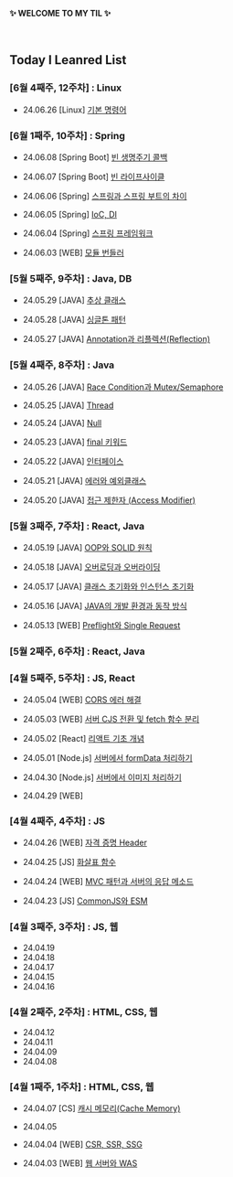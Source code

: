 **✨ WELCOME TO MY TIL ✨**

<br/>

## Today I Leanred List

### [6월 4째주, 12주차] : Linux

-   24.06.26 [Linux] [기본 명령어](https://github.com/yoouung/TIL-KCS/blob/main/5.%20May/2024-06-06.md)

### [6월 1째주, 10주차] : Spring

-   24.06.08 [Spring Boot] [빈 생명주기 콜백](https://github.com/yoouung/TIL-KCS/blob/main/5.%20May/2024-06-08.md)

-   24.06.07 [Spring Boot] [빈 라이프사이클](https://github.com/yoouung/TIL-KCS/blob/main/5.%20May/2024-06-07.md)

-   24.06.06 [Spring] [스프링과 스프링 부트의 차이](https://github.com/yoouung/TIL-KCS/blob/main/5.%20May/2024-06-06.md)

-   24.06.05 [Spring] [IoC, DI](https://github.com/yoouung/TIL-KCS/blob/main/5.%20May/2024-06-05.md)

-   24.06.04 [Spring] [스프링 프레임워크](https://github.com/yoouung/TIL-KCS/blob/main/5.%20May/2024-06-04.md)

-   24.06.03 [WEB] [모듈 번들러](https://github.com/yoouung/TIL-KCS/blob/main/5.%20May/2024-06-03.md)

### [5월 5째주, 9주차] : Java, DB

-   24.05.29 [JAVA] [추상 클래스](https://github.com/yoouung/TIL-KCS/blob/main/5.%20May/2024-05-29.md)

-   24.05.28 [JAVA] [싱글톤 패턴](https://github.com/yoouung/TIL-KCS/blob/main/5.%20May/2024-05-28.md)

-   24.05.27 [JAVA] [Annotation과 리플렉션(Reflection)](https://github.com/yoouung/TIL-KCS/blob/main/5.%20May/2024-05-27.md)

### [5월 4째주, 8주차] : Java

-   24.05.26 [JAVA] [Race Condition과 Mutex/Semaphore](https://github.com/yoouung/TIL-KCS/blob/main/5.%20May/2024-05-26.md)

-   24.05.25 [JAVA] [Thread](https://github.com/yoouung/TIL-KCS/blob/main/5.%20May/2024-05-25.md)

-   24.05.24 [JAVA] [Null](https://github.com/yoouung/TIL-KCS/blob/main/5.%20May/2024-05-24.md)

-   24.05.23 [JAVA] [final 키워드](https://github.com/yoouung/TIL-KCS/blob/main/5.%20May/2024-05-23.md)

-   24.05.22 [JAVA] [인터페이스](https://github.com/yoouung/TIL-KCS/blob/main/5.%20May/2024-05-22.md)

-   24.05.21 [JAVA] [에러와 예외클래스](https://github.com/yoouung/TIL-KCS/blob/main/5.%20May/2024-05-21.md)

-   24.05.20 [JAVA] [접근 제한자 (Access Modifier)](https://github.com/yoouung/TIL-KCS/blob/main/5.%20May/2024-05-20.md)

### [5월 3째주, 7주차] : React, Java

-   24.05.19 [JAVA] [OOP와 SOLID 원칙](https://github.com/yoouung/TIL-KCS/blob/main/5.%20May/2024-05-19.md)

-   24.05.18 [JAVA] [오버로딩과 오버라이딩](https://github.com/yoouung/TIL-KCS/blob/main/5.%20May/2024-05-18.md)

-   24.05.17 [JAVA] [클래스 초기화와 인스턴스 초기화](https://github.com/yoouung/TIL-KCS/blob/main/5.%20May/2024-05-17.md)

-   24.05.16 [JAVA] [JAVA의 개발 환경과 동작 방식](https://github.com/yoouung/TIL-KCS/blob/main/5.%20May/2024-05-16.md)

-   24.05.13 [WEB] [Preflight와 Single Request](https://github.com/yoouung/TIL-KCS/blob/main/5.%20May/2024-05-13.md)

### [5월 2째주, 6주차] : React, Java

### [4월 5째주, 5주차] : JS, React

-   24.05.04 [WEB] [CORS 에러 해결](https://github.com/yoouung/TIL-KCS/blob/main/5.%20May/2024-05-04.md)

-   24.05.03 [WEB] [서버 CJS 전환 및 fetch 함수 분리](https://github.com/yoouung/TIL-KCS/blob/main/5.%20May/2024-05-03.md)

-   24.05.02 [React] [리액트 기초 개념](https://github.com/yoouung/TIL-KCS/blob/main/5.%20May/2024-05-02.md)

-   24.05.01 [Node.js] [서버에서 formData 처리하기](https://github.com/yoouung/TIL-KCS/blob/main/5.%20May/2024-05-01.md)

-   24.04.30 [Node.js] [서버에서 이미지 처리하기](https://github.com/yoouung/TIL-KCS/blob/main/4.%20April/2024-04-30.md)

-   24.04.29 [WEB]

### [4월 4째주, 4주차] : JS

-   24.04.26 [WEB] [자격 증명 Header](https://github.com/yoouung/TIL-KCS/blob/main/4.%20April/2024-04-26.md)

-   24.04.25 [JS] [화살표 함수](https://github.com/yoouung/TIL-KCS/blob/main/4.%20April/2024-04-25.md)

-   24.04.24 [WEB] [MVC 패턴과 서버의 응답 메소드](https://github.com/yoouung/TIL-KCS/blob/main/4.%20April/2024-04-24.md)

-   24.04.23 [JS] [CommonJS와 ESM](https://github.com/yoouung/TIL-KCS/blob/main/4.%20April/2024-04-23.md)

### [4월 3째주, 3주차] : JS, 웹

-   24.04.19
-   24.04.18
-   24.04.17
-   24.04.15
-   24.04.16

### [4월 2째주, 2주차] : HTML, CSS, 웹

-   24.04.12
-   24.04.11
-   24.04.09
-   24.04.08

### [4월 1째주, 1주차] : HTML, CSS, 웹

-   24.04.07 [CS] [캐시 메모리(Cache Memory)](https://github.com/yoouung/TIL-KCS/blob/main/4.%20April/2024-04-07.md)

-   24.04.05
-   24.04.04 [WEB] [CSR, SSR, SSG](https://github.com/yoouung/TIL-KCS/blob/main/4.%20April/2024-04-04.md)

-   24.04.03 [WEB] [웹 서버와 WAS](https://github.com/yoouung/TIL-KCS/blob/main/4.%20April/2024-04-03.md)
